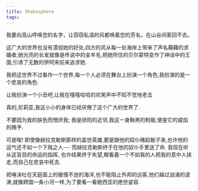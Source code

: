 ```yaml
---
title: Shakesphere
tags:
---
```


我要向高山呼唤您的名字，让窃窃私语的风都唤着您的芳名，在山谷间萦回不去。 

 

这广大的世界也没有漠视她的好处,四方的风从每一处海岸上带来了声名藉藉的求婚者;她光亮的长发就像是传说中的金羊毛,把她所住的贝尔蒙特变作了神话中的王国,引诱了无数的伊阿宋前来追求她. 

 

我把这世界不过看作一个世界,每一个人必须在舞台上扮演一个角色,我扮演的是一个悲哀的角色. 

 

让我扮演一个小丑吧,让我在嘻嘻哈哈的欢笑声中不知不觉地老去 

 

真的,尼莉亚,我这小小的身体已经厌倦了这个广大的世界了. 

 

不要因为我的肤色而憎厌我; 我是骄阳的近邻,我这一身黝黑的制服,便是它的威焰的赐予. 

 

可是唉! 即使像赫拉克勒斯那样的盖世英雄,要是跟他的奴仆赌起骰子来,也许他的运气还不如一个下贱之人--- 而赫拉克勒斯终于在他的奴仆手里送了命. 我现在听从这盲目的命运的指挥, 也许结果终于失望,眼看着一个不如我的人把我的意中人挟走,而自己在悲哀中死去. 

 

把唾沫吐在天庭面上的傲慢不逊的海洋,也不能阻止外邦的远客,他们越过汹涌的波涛,就像跨国一条小河一样,为了要看一看鲍西亚的绝世姿容. 
